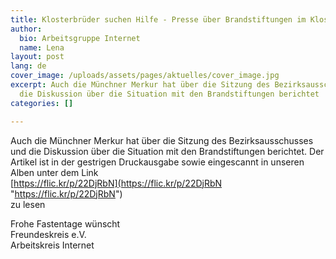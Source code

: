 ```yaml
---
title: Klosterbrüder suchen Hilfe - Presse über Brandstiftungen im Kloster
author:
  bio: Arbeitsgruppe Internet
  name: Lena
layout: post
lang: de
cover_image: /uploads/assets/pages/aktuelles/cover_image.jpg
excerpt: Auch die Münchner Merkur hat über die Sitzung des Bezirksausschusses und
  die Diskussion über die Situation mit den Brandstiftungen berichtet
categories: []

---
```

Auch  die Münchner Merkur hat über die Sitzung des Bezirksausschusses und die  Diskussion über die Situation mit den Brandstiftungen berichtet. Der  Artikel ist in der gestrigen Druckausgabe sowie eingescannt in unseren  Alben unter dem Link  
[https://flic.kr/p/22DjRbN](https://flic.kr/p/22DjRbN "https://flic.kr/p/22DjRbN")  
 zu lesen

Frohe Fastentage wünscht  
 Freundeskreis e.V.  
 Arbeitskreis Internet
